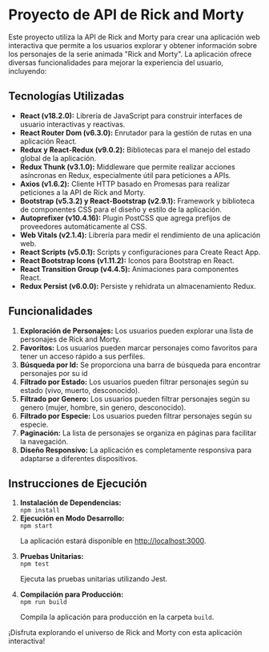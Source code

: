 <!-- Proyecto de API de Rick and Morty -->

<h1>Proyecto de API de Rick and Morty</h1>

<p>Este proyecto utiliza la API de Rick and Morty para crear una aplicación web interactiva que permite a los usuarios explorar y obtener información sobre los personajes de la serie animada "Rick and Morty". La aplicación ofrece diversas funcionalidades para mejorar la experiencia del usuario, incluyendo:</p>

<!-- Tecnologías Utilizadas -->

<h2>Tecnologías Utilizadas</h2>

<ul>
  <li><strong>React (v18.2.0):</strong> Librería de JavaScript para construir interfaces de usuario interactivas y reactivas.</li>
  <li><strong>React Router Dom (v6.3.0):</strong> Enrutador para la gestión de rutas en una aplicación React.</li>
  <li><strong>Redux y React-Redux (v9.0.2):</strong> Bibliotecas para el manejo del estado global de la aplicación.</li>
  <li><strong>Redux Thunk (v3.1.0):</strong> Middleware que permite realizar acciones asíncronas en Redux, especialmente útil para peticiones a APIs.</li>
  <li><strong>Axios (v1.6.2):</strong> Cliente HTTP basado en Promesas para realizar peticiones a la API de Rick and Morty.</li>
  <li><strong>Bootstrap (v5.3.2) y React-Bootstrap (v2.9.1):</strong> Framework y biblioteca de componentes CSS para el diseño y estilo de la aplicación.</li>
  <li><strong>Autoprefixer (v10.4.16):</strong> Plugin PostCSS que agrega prefijos de proveedores automáticamente al CSS.</li>
  <li><strong>Web Vitals (v2.1.4):</strong> Librería para medir el rendimiento de una aplicación web.</li>
  <li><strong>React Scripts (v5.0.1):</strong> Scripts y configuraciones para Create React App.</li>
  <li><strong>React Bootstrap Icons (v1.11.2):</strong> Iconos para Bootstrap en React.</li>
  <li><strong>React Transition Group (v4.4.5):</strong> Animaciones para componentes React.</li>
  <li><strong>Redux Persist (v6.0.0):</strong> Persiste y rehidrata un almacenamiento Redux.</li>
</ul>

<!-- Funcionalidades -->

<h2>Funcionalidades</h2>

<ol>
  <li><strong>Exploración de Personajes:</strong> Los usuarios pueden explorar una lista de personajes de Rick and Morty.</li>
  <li><strong>Favoritos:</strong> Los usuarios pueden marcar personajes como favoritos para tener un acceso rápido a sus perfiles.</li>
  <li><strong>Búsqueda por Id:</strong> Se proporciona una barra de búsqueda para encontrar personajes por su id</li>
  <li><strong>Filtrado por Estado:</strong> Los usuarios pueden filtrar personajes según su estado (vivo, muerto, desconocido).</li>
  <li><strong>Filtrado por Genero:</strong> Los usuarios pueden filtrar personajes según su genero (mujer, hombre, sin genero, desconocido).</li>
  <li><strong>Filtrado por Especie:</strong> Los usuarios pueden filtrar personajes según su especie.</li>
  <li><strong>Paginación:</strong> La lista de personajes se organiza en páginas para facilitar la navegación.</li>
  <li><strong>Diseño Responsivo:</strong> La aplicación es completamente responsiva para adaptarse a diferentes dispositivos.</li>
</ol>

<!-- Instrucciones de Ejecución -->

<h2>Instrucciones de Ejecución</h2>

<ol>
  <li><strong>Instalación de Dependencias:</strong></li>
  <code>npm install</code>

  <li><strong>Ejecución en Modo Desarrollo:</strong></li>
  <code>npm start</code>
  <p>La aplicación estará disponible en <a href="http://localhost:3000">http://localhost:3000</a>.</p>

  <li><strong>Pruebas Unitarias:</strong></li>
  <code>npm test</code>
  <p>Ejecuta las pruebas unitarias utilizando Jest.</p>

  <li><strong>Compilación para Producción:</strong></li>
  <code>npm run build</code>
  <p>Compila la aplicación para producción en la carpeta <code>build</code>.</p>
</ol>

<p>¡Disfruta explorando el universo de Rick and Morty con esta aplicación interactiva!</p>
